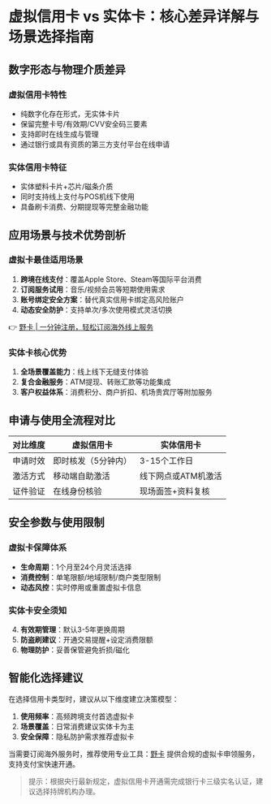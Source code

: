 # 虚拟信用卡 vs 实体卡：核心差异详解与场景选择指南

## 数字形态与物理介质差异
### 虚拟信用卡特性
- 纯数字化存在形式，无实体卡片
- 保留完整卡号/有效期/CVV安全码三要素
- 支持即时在线生成与管理
- 通过银行或具有资质的第三方支付平台在线申请

### 实体信用卡特征
- 实体塑料卡片+芯片/磁条介质
- 同时支持线上支付与POS机线下使用
- 具备刷卡消费、分期提现等完整金融功能

## 应用场景与技术优势剖析
### 虚拟卡最佳适用场景
1. **跨境在线支付**：覆盖Apple Store、Steam等国际平台消费
2. **订阅服务试用**：音乐/视频会员等短期使用需求
3. **账号绑定安全方案**：替代真实信用卡绑定高风险账户
4. **动态安全防护**：支持单次/多次使用模式灵活切换

👉 [野卡 | 一分钟注册，轻松订阅海外线上服务](https://bbtdd.com/yeka)

### 实体卡核心优势
1. **全场景覆盖能力**：线上线下无缝支付体验
2. **复合金融服务**：ATM提现、转账汇款等功能集成
3. **客户权益体系**：消费积分、商户折扣、机场贵宾厅等附加服务

## 申请与使用全流程对比
| 对比维度       | 虚拟信用卡                    | 实体信用卡              |
|----------------|-----------------------------|-------------------------|
| 申请时效       | 即时核发（5分钟内）          | 3-15个工作日           |
| 激活方式       | 移动端自助激活               | 线下网点或ATM机激活    |
| 证件验证       | 在线身份核验                | 现场面签+资料复核       |

## 安全参数与使用限制
### 虚拟卡保障体系
- **生命周期**：1个月至24个月灵活选择
- **消费控制**：单笔限额/地域限制/商户类型限制
- **动态风控**：实时停用或重置虚拟卡信息

### 实体卡安全须知
4. **有效期管理**：默认3-5年更换周期
5. **防盗刷建议**：开通交易提醒+设定消费限额
6. **物理防护**：妥善保管避免折损/磁化

## 智能化选择建议
在选择信用卡类型时，建议从以下维度建立决策模型：
1. **使用频率**：高频跨境支付首选虚拟卡
2. **场景覆盖**：日常消费建议实体卡为主
3. **安全保障**：隐私防护需求推荐虚拟卡

当需要订阅海外服务时，推荐使用专业工具：[野卡](https://bbtdd.com/yeka) 提供合规的虚拟卡申领服务，支持支付宝快速开通。

> 提示：根据央行最新规定，虚拟信用卡开通需完成银行卡三级实名认证，建议选择持牌机构办理。